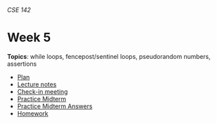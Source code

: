 _CSE 142_
# Week 5
__Topics__: while loops, fencepost/sentinel loops, pseudorandom numbers, assertions
* [Plan](plan.md)
* [Lecture notes](lecture-notes.md)
* [Check-in meeting](check-in-meeting.md)
* [Practice Midterm](../midterm/practice-midterm.md)
* [Practice Midterm Answers](../midterm/practice-midterm-answers.md)
* [Homework](homework.md)